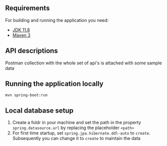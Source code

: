## Requirements

For building and running the application you need:

- [JDK 11.8](https://www.oracle.com/in/java/technologies/javase/jdk11-archive-downloads.html)
- [Maven 3](https://maven.apache.org)

## API descriptions
Postman collection with the whole set of api's is attached with some sample data

## Running the application locally

```shell
mvn spring-boot:run
```

## Local database setup
1. Create a foldr in your machine and set the path in the property `spring.datasource.url` by replacing the placeholder `<path>`
2. For first time startup, set `spring.jpa.hibernate.ddl-auto` to `create`. Subsequently you can change it to `create` to maintain the data


